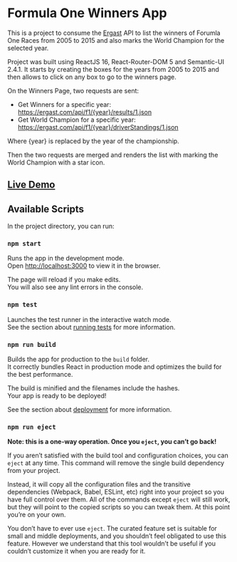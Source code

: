 # Formula One Winners App

This is a project to consume the [Ergast](http://ergast.com/mrd/ "Ergast") API to list the winners of Forumla One Races from 2005 to 2015 and also marks the World Champion for the selected year.

Project was built using ReactJS 16, React-Router-DOM 5 and Semantic-UI 2.4.1. It starts by creating the boxes for the years from 2005 to 2015 and then allows to click on any box to go to the winners page.

On the Winners Page, two requests are sent:
- Get Winners for a specific year: https://ergast.com/api/f1/{year}/results/1.json
- Get World Champion for a specific year: https://ergast.com/api/f1/{year}/driverStandings/1.json

Where {year} is replaced by the year of the championship.

Then the two requests are merged and renders the list with marking the World Champion with a star icon.

## [ Live Demo](https://formula-one-winners.netlify.com " Live Demo")

## Available Scripts

In the project directory, you can run:

### `npm start`

Runs the app in the development mode.<br>
Open [http://localhost:3000](http://localhost:3000) to view it in the browser.

The page will reload if you make edits.<br>
You will also see any lint errors in the console.

### `npm test`

Launches the test runner in the interactive watch mode.<br>
See the section about [running tests](https://facebook.github.io/create-react-app/docs/running-tests) for more information.

### `npm run build`

Builds the app for production to the `build` folder.<br>
It correctly bundles React in production mode and optimizes the build for the best performance.

The build is minified and the filenames include the hashes.<br>
Your app is ready to be deployed!

See the section about [deployment](https://facebook.github.io/create-react-app/docs/deployment) for more information.

### `npm run eject`

**Note: this is a one-way operation. Once you `eject`, you can’t go back!**

If you aren’t satisfied with the build tool and configuration choices, you can `eject` at any time. This command will remove the single build dependency from your project.

Instead, it will copy all the configuration files and the transitive dependencies (Webpack, Babel, ESLint, etc) right into your project so you have full control over them. All of the commands except `eject` will still work, but they will point to the copied scripts so you can tweak them. At this point you’re on your own.

You don’t have to ever use `eject`. The curated feature set is suitable for small and middle deployments, and you shouldn’t feel obligated to use this feature. However we understand that this tool wouldn’t be useful if you couldn’t customize it when you are ready for it.